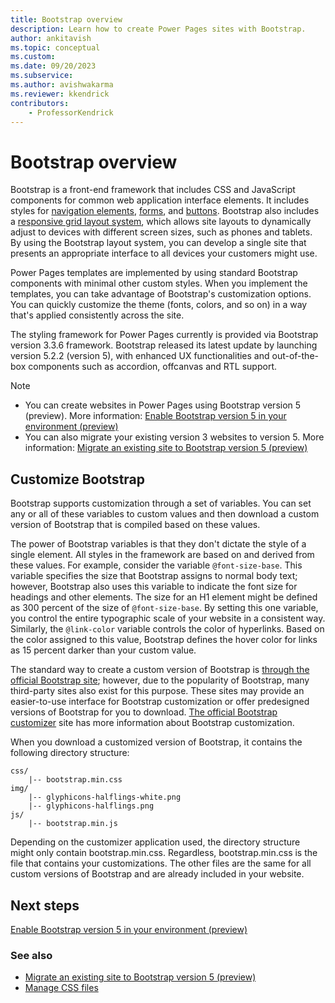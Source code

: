 ```yaml
---
title: Bootstrap overview
description: Learn how to create Power Pages sites with Bootstrap.
author: ankitavish 
ms.topic: conceptual
ms.custom: 
ms.date: 09/20/2023
ms.subservice:
ms.author: avishwakarma
ms.reviewer: kkendrick
contributors:
    - ProfessorKendrick
---
```

# Bootstrap overview

Bootstrap is a front-end framework that includes CSS and JavaScript components for common web application interface elements. It includes styles for [navigation elements](https://getbootstrap.com/components/#nav), [forms](https://getbootstrap.com/css/#forms), and [buttons](https://getbootstrap.com/css/#buttons). Bootstrap also includes a [responsive grid layout system](https://getbootstrap.com/css/#grid), which allows site layouts to dynamically adjust to devices with different screen sizes, such as phones and tablets. By using the Bootstrap layout system, you can develop a single site that presents an appropriate interface to all devices your customers might use.

Power Pages templates are implemented by using standard Bootstrap components with minimal other custom styles. When you implement the templates, you can take advantage of Bootstrap's customization options. You can quickly customize the theme (fonts, colors, and so on) in a way that's applied consistently across the site.

The styling framework for Power Pages currently is provided via Bootstrap version 3.3.6 framework. Bootstrap released its latest update by launching version 5.2.2 (version 5), with enhanced UX functionalities and out-of-the-box components such as accordion, offcanvas and RTL support.

> [!NOTE]
> - You can create websites in Power Pages using Bootstrap version 5 (preview). More information: [Enable Bootstrap version 5 in your environment (preview)](../configure/bootstrap-version-5.md)
> - You can also migrate your existing version 3 websites to version 5. More information: [Migrate an existing site to Bootstrap version 5 (preview)](../configure/migrate-bootstrap.md)

## Customize Bootstrap

Bootstrap supports customization through a set of variables. You can set any or all of these variables to custom values and then download a custom version of Bootstrap that is compiled based on these values.

The power of Bootstrap variables is that they don't dictate the style of a single element. All styles in the framework are based on and derived from these values. For example, consider the variable `@font-size-base`. This variable specifies the size that Bootstrap assigns to normal body text; however, Bootstrap also uses this variable to indicate the font size for headings and other elements. The size for an H1 element might be defined as 300 percent of the size of `@font-size-base`. By setting this one variable, you control the entire typographic scale of your website in a consistent way. Similarly, the `@link-color` variable controls the color of hyperlinks. Based on the color assigned to this value, Bootstrap defines the hover color for links as 15 percent darker than your custom value.

The standard way to create a custom version of Bootstrap is [through the official Bootstrap site](https://getbootstrap.com/customize/#less-variables); however, due to the popularity of Bootstrap, many third-party sites also exist for this purpose. These sites may provide an easier-to-use interface for Bootstrap customization or offer predesigned versions of Bootstrap for you to download. [The official Bootstrap customizer](https://getbootstrap.com/customize/) site has more information about Bootstrap customization.  

When you download a customized version of Bootstrap, it contains the following directory structure:

```
css/
    |-- bootstrap.min.css 
img/
    |-- glyphicons-halflings-white.png 
    |-- glyphicons-halflings.png 
js/ 
    |-- bootstrap.min.js
```

Depending on the customizer application used, the directory structure might only contain bootstrap.min.css. Regardless, bootstrap.min.css is the file that contains your customizations. The other files are the same for all custom versions of Bootstrap and are already included in your website.

## Next steps

[Enable Bootstrap version 5 in your environment (preview)](bootstrap-version-5.md)

### See also

- [Migrate an existing site to Bootstrap version 5 (preview)](../configure/migrate-bootstrap.md)
- [Manage CSS files](manage-css.md)
